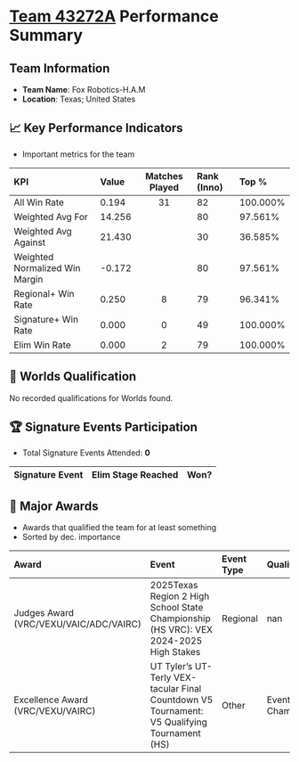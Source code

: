 # [Team 43272A](https://https://www.robotevents.com/teams/V5RC/43272A) Performance Summary

##  Team Information
- **Team Name**: Fox Robotics-H.A.M
- **Location**: Texas; United States

## 📈 Key Performance Indicators
- Important metrics for the team

| KPI | Value | Matches Played | Rank (Inno) | Top % |
|:---|:-----|:--------------:|:----|:-----|
| All Win Rate | 0.194 | 31 | 82 | 100.000% |
| Weighted Avg For | 14.256 |  | 80 | 97.561% |
| Weighted Avg Against | 21.430 |  | 30 | 36.585% |
| Weighted Normalized Win Margin | -0.172 |  | 80 | 97.561% |
| Regional+ Win Rate | 0.250 | 8 | 79 | 96.341% |
| Signature+ Win Rate | 0.000 | 0 | 49 | 100.000% |
| Elim Win Rate | 0.000 | 2 | 79 | 100.000% |


## 🎯 Worlds Qualification
No recorded qualifications for Worlds found.

## 🏆 Signature Events Participation
- Total Signature Events Attended: **0**

| Signature Event | Elim Stage Reached | Won? |
|:----------------|:-------------------|:----|


## 🥇 Major Awards
- Awards that qualified the team for at least something
- Sorted by dec. importance

| Award | Event | Event Type | Qualification |
|:------|:------|:-----------|:--------------|
| Judges Award (VRC/VEXU/VAIC/ADC/VAIRC) | 2025Texas Region 2 High School State Championship (HS VRC): VEX 2024-2025 High Stakes | Regional | nan |
| Excellence Award (VRC/VEXU/VAIRC) | UT Tyler’s UT-Terly VEX-tacular Final Countdown V5 Tournament: V5 Qualifying Tournament (HS) | Other | Event Region Championship |

